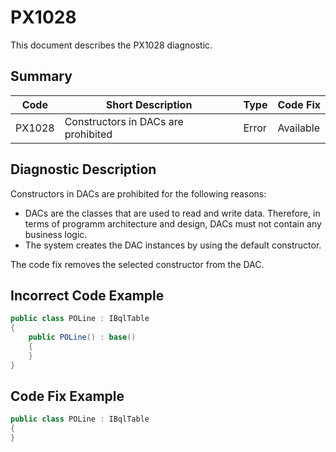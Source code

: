 # PX1028
This document describes the PX1028 diagnostic.

## Summary

| Code   | Short Description                             | Type    | Code Fix  | 
| ------ | ----------------------------------- | ------- | --------- | 
| PX1028 | Constructors in DACs are prohibited | Error   | Available |

## Diagnostic Description
Constructors in DACs are prohibited for the following reasons: 
 - DACs are the classes that are used to read and write data. Therefore, in terms of programm architecture and design, DACs must not contain any business logic. 
 - The system creates the DAC instances by using the default constructor.

The code fix removes the selected constructor from the DAC.

## Incorrect Code Example

```C#
public class POLine : IBqlTable
{
    public POLine() : base()
    {
    }
}
```

## Code Fix Example

```C#
public class POLine : IBqlTable
{
}
```